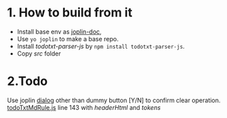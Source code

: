 # 1. How to build from it

- Install base env as [joplin-doc](https://joplinapp.org/help/api/get_started/plugins), 
- Use `yo joplin` to make a base repo. 
- Install *todotxt-parser-js* by `npm install todotxt-parser-js`.
- Copy *src* folder

# 2.Todo

Use joplin [dialog]() other than dummy button [Y/N] to confirm clear operation. [todoTxtMdRule.js](src\todoTxtMdRule.js) line 143 with *headerHtml* and *tokens*



